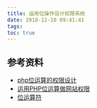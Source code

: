 ```yaml
---
title: 运用位操作设计权限系统
date: 2018-12-10 09:41:41
tags:
toc: true
---
```



## 参考资料

- [php位运算的权限设计](https://blog.csdn.net/JiangJunDriver/article/details/73822896)
- [运用PHP位运算做网站权限](https://blog.csdn.net/liuhelong12/article/details/49680857)
- [位运算符](http://php.net/manual/zh/language.operators.bitwise.php)